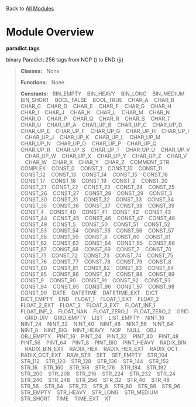 Back to [All Modules](https://github.com/pyrustic/paradict/blob/master/docs/modules/README.md#readme)

# Module Overview

**paradict.tags**
 
binary Paradict: 256 tags from NOP ( ) to END (ÿ)

> **Classes:** &nbsp; None
>
> **Functions:** &nbsp; None
>
> **Constants:** &nbsp; BIN_EMPTY &nbsp;&nbsp; BIN_HEAVY &nbsp;&nbsp; BIN_LONG &nbsp;&nbsp; BIN_MEDIUM &nbsp;&nbsp; BIN_SHORT &nbsp;&nbsp; BOOL_FALSE &nbsp;&nbsp; BOOL_TRUE &nbsp;&nbsp; CHAR_A &nbsp;&nbsp; CHAR_B &nbsp;&nbsp; CHAR_C &nbsp;&nbsp; CHAR_D &nbsp;&nbsp; CHAR_E &nbsp;&nbsp; CHAR_F &nbsp;&nbsp; CHAR_G &nbsp;&nbsp; CHAR_H &nbsp;&nbsp; CHAR_I &nbsp;&nbsp; CHAR_J &nbsp;&nbsp; CHAR_K &nbsp;&nbsp; CHAR_L &nbsp;&nbsp; CHAR_M &nbsp;&nbsp; CHAR_N &nbsp;&nbsp; CHAR_O &nbsp;&nbsp; CHAR_P &nbsp;&nbsp; CHAR_Q &nbsp;&nbsp; CHAR_R &nbsp;&nbsp; CHAR_S &nbsp;&nbsp; CHAR_T &nbsp;&nbsp; CHAR_U &nbsp;&nbsp; CHAR_UP_A &nbsp;&nbsp; CHAR_UP_B &nbsp;&nbsp; CHAR_UP_C &nbsp;&nbsp; CHAR_UP_D &nbsp;&nbsp; CHAR_UP_E &nbsp;&nbsp; CHAR_UP_F &nbsp;&nbsp; CHAR_UP_G &nbsp;&nbsp; CHAR_UP_H &nbsp;&nbsp; CHAR_UP_I &nbsp;&nbsp; CHAR_UP_J &nbsp;&nbsp; CHAR_UP_K &nbsp;&nbsp; CHAR_UP_L &nbsp;&nbsp; CHAR_UP_M &nbsp;&nbsp; CHAR_UP_N &nbsp;&nbsp; CHAR_UP_O &nbsp;&nbsp; CHAR_UP_P &nbsp;&nbsp; CHAR_UP_Q &nbsp;&nbsp; CHAR_UP_R &nbsp;&nbsp; CHAR_UP_S &nbsp;&nbsp; CHAR_UP_T &nbsp;&nbsp; CHAR_UP_U &nbsp;&nbsp; CHAR_UP_V &nbsp;&nbsp; CHAR_UP_W &nbsp;&nbsp; CHAR_UP_X &nbsp;&nbsp; CHAR_UP_Y &nbsp;&nbsp; CHAR_UP_Z &nbsp;&nbsp; CHAR_V &nbsp;&nbsp; CHAR_W &nbsp;&nbsp; CHAR_X &nbsp;&nbsp; CHAR_Y &nbsp;&nbsp; CHAR_Z &nbsp;&nbsp; COMMENT_STR &nbsp;&nbsp; COMPLEX &nbsp;&nbsp; CONST_0 &nbsp;&nbsp; CONST_1 &nbsp;&nbsp; CONST_10 &nbsp;&nbsp; CONST_11 &nbsp;&nbsp; CONST_12 &nbsp;&nbsp; CONST_13 &nbsp;&nbsp; CONST_14 &nbsp;&nbsp; CONST_15 &nbsp;&nbsp; CONST_16 &nbsp;&nbsp; CONST_17 &nbsp;&nbsp; CONST_18 &nbsp;&nbsp; CONST_19 &nbsp;&nbsp; CONST_2 &nbsp;&nbsp; CONST_20 &nbsp;&nbsp; CONST_21 &nbsp;&nbsp; CONST_22 &nbsp;&nbsp; CONST_23 &nbsp;&nbsp; CONST_24 &nbsp;&nbsp; CONST_25 &nbsp;&nbsp; CONST_26 &nbsp;&nbsp; CONST_27 &nbsp;&nbsp; CONST_28 &nbsp;&nbsp; CONST_29 &nbsp;&nbsp; CONST_3 &nbsp;&nbsp; CONST_30 &nbsp;&nbsp; CONST_31 &nbsp;&nbsp; CONST_32 &nbsp;&nbsp; CONST_33 &nbsp;&nbsp; CONST_34 &nbsp;&nbsp; CONST_35 &nbsp;&nbsp; CONST_36 &nbsp;&nbsp; CONST_37 &nbsp;&nbsp; CONST_38 &nbsp;&nbsp; CONST_39 &nbsp;&nbsp; CONST_4 &nbsp;&nbsp; CONST_40 &nbsp;&nbsp; CONST_41 &nbsp;&nbsp; CONST_42 &nbsp;&nbsp; CONST_43 &nbsp;&nbsp; CONST_44 &nbsp;&nbsp; CONST_45 &nbsp;&nbsp; CONST_46 &nbsp;&nbsp; CONST_47 &nbsp;&nbsp; CONST_48 &nbsp;&nbsp; CONST_49 &nbsp;&nbsp; CONST_5 &nbsp;&nbsp; CONST_50 &nbsp;&nbsp; CONST_51 &nbsp;&nbsp; CONST_52 &nbsp;&nbsp; CONST_53 &nbsp;&nbsp; CONST_54 &nbsp;&nbsp; CONST_55 &nbsp;&nbsp; CONST_56 &nbsp;&nbsp; CONST_57 &nbsp;&nbsp; CONST_58 &nbsp;&nbsp; CONST_59 &nbsp;&nbsp; CONST_6 &nbsp;&nbsp; CONST_60 &nbsp;&nbsp; CONST_61 &nbsp;&nbsp; CONST_62 &nbsp;&nbsp; CONST_63 &nbsp;&nbsp; CONST_64 &nbsp;&nbsp; CONST_65 &nbsp;&nbsp; CONST_66 &nbsp;&nbsp; CONST_67 &nbsp;&nbsp; CONST_68 &nbsp;&nbsp; CONST_69 &nbsp;&nbsp; CONST_7 &nbsp;&nbsp; CONST_70 &nbsp;&nbsp; CONST_71 &nbsp;&nbsp; CONST_72 &nbsp;&nbsp; CONST_73 &nbsp;&nbsp; CONST_74 &nbsp;&nbsp; CONST_75 &nbsp;&nbsp; CONST_76 &nbsp;&nbsp; CONST_77 &nbsp;&nbsp; CONST_78 &nbsp;&nbsp; CONST_79 &nbsp;&nbsp; CONST_8 &nbsp;&nbsp; CONST_80 &nbsp;&nbsp; CONST_81 &nbsp;&nbsp; CONST_82 &nbsp;&nbsp; CONST_83 &nbsp;&nbsp; CONST_84 &nbsp;&nbsp; CONST_85 &nbsp;&nbsp; CONST_86 &nbsp;&nbsp; CONST_87 &nbsp;&nbsp; CONST_88 &nbsp;&nbsp; CONST_89 &nbsp;&nbsp; CONST_9 &nbsp;&nbsp; CONST_90 &nbsp;&nbsp; CONST_91 &nbsp;&nbsp; CONST_92 &nbsp;&nbsp; CONST_93 &nbsp;&nbsp; CONST_94 &nbsp;&nbsp; CONST_95 &nbsp;&nbsp; CONST_96 &nbsp;&nbsp; CONST_97 &nbsp;&nbsp; CONST_98 &nbsp;&nbsp; CONST_99 &nbsp;&nbsp; DATE &nbsp;&nbsp; DATETIME &nbsp;&nbsp; DATETIME_EXT &nbsp;&nbsp; DICT &nbsp;&nbsp; DICT_EMPTY &nbsp;&nbsp; END &nbsp;&nbsp; FLOAT_1 &nbsp;&nbsp; FLOAT_1_EXT &nbsp;&nbsp; FLOAT_2 &nbsp;&nbsp; FLOAT_2_EXT &nbsp;&nbsp; FLOAT_3 &nbsp;&nbsp; FLOAT_3_EXT &nbsp;&nbsp; FLOAT_INF_1 &nbsp;&nbsp; FLOAT_INF_2 &nbsp;&nbsp; FLOAT_NAN &nbsp;&nbsp; FLOAT_ZERO_1 &nbsp;&nbsp; FLOAT_ZERO_2 &nbsp;&nbsp; GRID &nbsp;&nbsp; GRID_DIV &nbsp;&nbsp; GRID_EMPTY &nbsp;&nbsp; LIST &nbsp;&nbsp; LIST_EMPTY &nbsp;&nbsp; NINT_16 &nbsp;&nbsp; NINT_24 &nbsp;&nbsp; NINT_32 &nbsp;&nbsp; NINT_40 &nbsp;&nbsp; NINT_48 &nbsp;&nbsp; NINT_56 &nbsp;&nbsp; NINT_64 &nbsp;&nbsp; NINT_8 &nbsp;&nbsp; NINT_BIG &nbsp;&nbsp; NINT_HEAVY &nbsp;&nbsp; NOP &nbsp;&nbsp; NULL &nbsp;&nbsp; OBJ &nbsp;&nbsp; OBJ_EMPTY &nbsp;&nbsp; PINT_16 &nbsp;&nbsp; PINT_24 &nbsp;&nbsp; PINT_32 &nbsp;&nbsp; PINT_40 &nbsp;&nbsp; PINT_48 &nbsp;&nbsp; PINT_56 &nbsp;&nbsp; PINT_64 &nbsp;&nbsp; PINT_8 &nbsp;&nbsp; PINT_BIG &nbsp;&nbsp; PINT_HEAVY &nbsp;&nbsp; RADIX_BIN &nbsp;&nbsp; RADIX_BIN_EXT &nbsp;&nbsp; RADIX_HEX &nbsp;&nbsp; RADIX_HEX_EXT &nbsp;&nbsp; RADIX_OCT &nbsp;&nbsp; RADIX_OCT_EXT &nbsp;&nbsp; RAW_STR &nbsp;&nbsp; SET &nbsp;&nbsp; SET_EMPTY &nbsp;&nbsp; STR_104 &nbsp;&nbsp; STR_112 &nbsp;&nbsp; STR_120 &nbsp;&nbsp; STR_128 &nbsp;&nbsp; STR_136 &nbsp;&nbsp; STR_144 &nbsp;&nbsp; STR_152 &nbsp;&nbsp; STR_16 &nbsp;&nbsp; STR_160 &nbsp;&nbsp; STR_168 &nbsp;&nbsp; STR_176 &nbsp;&nbsp; STR_184 &nbsp;&nbsp; STR_192 &nbsp;&nbsp; STR_200 &nbsp;&nbsp; STR_208 &nbsp;&nbsp; STR_216 &nbsp;&nbsp; STR_224 &nbsp;&nbsp; STR_232 &nbsp;&nbsp; STR_24 &nbsp;&nbsp; STR_240 &nbsp;&nbsp; STR_248 &nbsp;&nbsp; STR_256 &nbsp;&nbsp; STR_32 &nbsp;&nbsp; STR_40 &nbsp;&nbsp; STR_48 &nbsp;&nbsp; STR_56 &nbsp;&nbsp; STR_64 &nbsp;&nbsp; STR_72 &nbsp;&nbsp; STR_8 &nbsp;&nbsp; STR_80 &nbsp;&nbsp; STR_88 &nbsp;&nbsp; STR_96 &nbsp;&nbsp; STR_EMPTY &nbsp;&nbsp; STR_HEAVY &nbsp;&nbsp; STR_LONG &nbsp;&nbsp; STR_MEDIUM &nbsp;&nbsp; STR_SHORT &nbsp;&nbsp; TIME &nbsp;&nbsp; TIME_EXT &nbsp;&nbsp; XT
